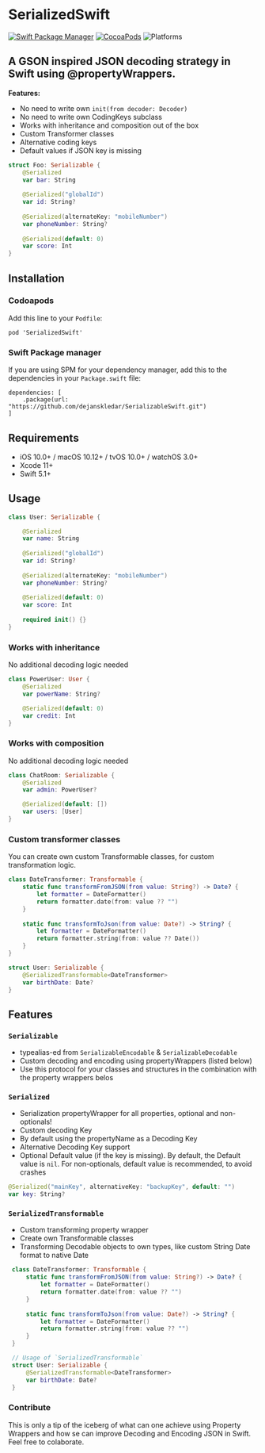 # SerializedSwift

[![Swift Package Manager](https://img.shields.io/badge/swift%20package%20manager-compatible-brightgreen.svg)](https://github.com/apple/swift-package-manager)
[![CocoaPods](https://img.shields.io/cocoapods/v/SerializedSwift.svg)](https://github.com/dejanskledar/SerializedSwift)
![Platforms](https://img.shields.io/static/v1?label=Platforms&message=iOS%20|%20macOS%20|%20tvOS%20|%20watchOS%20|%20Linux&color=brightgreen)

## A GSON inspired JSON decoding strategy in Swift using @propertyWrappers.

**Features:**
- No need to write own `init(from decoder: Decoder)`
- No need to write own CodingKeys subclass
- Works with inheritance and composition out of the box
- Custom Transformer classes
- Alternative coding keys
- Default values if JSON key is missing

```swift
struct Foo: Serializable {
    @Serialized
    var bar: String
    
    @Serialized("globalId")
    var id: String?
    
    @Serialized(alternateKey: "mobileNumber")
    var phoneNumber: String?
    
    @Serialized(default: 0)
    var score: Int
}
```

## Installation

### Codoapods
Add this line to your `Podfile`:
```
pod 'SerializedSwift'
```

### Swift Package manager
If you are using SPM for your dependency manager, add this to the dependencies in your `Package.swift` file:
```
dependencies: [
    .package(url: "https://github.com/dejanskledar/SerializableSwift.git")
]
````

## Requirements

- iOS 10.0+ / macOS 10.12+ / tvOS 10.0+ / watchOS 3.0+
- Xcode 11+
- Swift 5.1+

## Usage
```swift
class User: Serializable {

    @Serialized
    var name: String
    
    @Serialized("globalId")
    var id: String?
    
    @Serialized(alternateKey: "mobileNumber")
    var phoneNumber: String?
    
    @Serialized(default: 0)
    var score: Int
    
    required init() {}
}
```

### Works with inheritance
No additional decoding logic needed
```swift
class PowerUser: User {
    @Serialized
    var powerName: String?

    @Serialized(default: 0)
    var credit: Int
}
```

### Works with composition
No additional decoding logic needed
```swift
class ChatRoom: Serializable {
    @Serialized
    var admin: PowerUser?

    @Serialized(default: [])
    var users: [User]
}
```

### Custom transformer classes
You can create own custom Transformable classes, for custom transformation logic.
```swift
class DateTransformer: Transformable {
    static func transformFromJSON(from value: String?) -> Date? {
        let formatter = DateFormatter()
        return formatter.date(from: value ?? "")
    }
    
    static func transformToJson(from value: Date?) -> String? {
        let formatter = DateFormatter()
        return formatter.string(from: value ?? Date())
    }
}

struct User: Serializable {
    @SerializedTransformable<DateTransformer>
    var birthDate: Date?
}
```

## Features
###  `Serializable`
   - typealias-ed from `SerializableEncodable` & `SerializableDecodable`
   - Custom decoding and encoding using propertyWrappers (listed below)
   - Use this protocol for your classes and structures in the combination with the property wrappers belos
   
### `Serialized`
- Serialization propertyWrapper for all properties, optional and non-optionals!
- Custom decoding Key
- By default using the propertyName as a Decoding Key
- Alternative Decoding Key support
- Optional Default value (if the key is missing). By default, the Default value is `nil`. For non-optionals, default value is recommended, to avoid crashes

```swift
@Serialized("mainKey", alternativeKey: "backupKey", default: "")
var key: String?
```

### `SerializedTransformable`
- Custom transforming property wrapper
- Create own Transformable classes
- Transforming Decodable objects to own types, like custom String Date format to native Date

```swift
 class DateTransformer: Transformable {
     static func transformFromJSON(from value: String?) -> Date? {
         let formatter = DateFormatter()
         return formatter.date(from: value ?? "")
     }
     
     static func transformToJson(from value: Date?) -> String? {
         let formatter = DateFormatter()
         return formatter.string(from: value ?? "")
     }
 }

 // Usage of `SerializedTransformable`
 struct User: Serializable {
     @SerializedTransformable<DateTransformer>
     var birthDate: Date?
 } 
```

### Contribute

This is only a tip of the iceberg of what can one achieve using Property Wrappers and how se can improve Decoding and Encoding JSON in Swift. Feel free to colaborate. 
